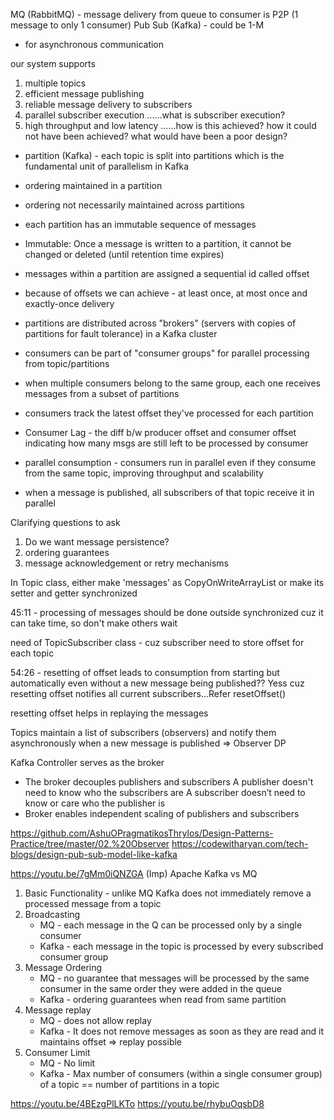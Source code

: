 MQ (RabbitMQ) - message delivery from queue to consumer is P2P (1 message to only 1 consumer)
Pub Sub (Kafka) - could be 1-M

- for asynchronous communication

our system supports
1. multiple topics
2. efficient message publishing
3. reliable message delivery to subscribers
4. parallel subscriber execution ......what is subscriber execution?
5. high throughput and low latency ......how is this achieved? how it could not have been achieved? what would have been a poor design?

- partition (Kafka) - each topic is split into partitions which is the fundamental unit of parallelism in Kafka

- ordering maintained in a partition
- ordering not necessarily maintained across partitions
- each partition has an immutable sequence of messages
- Immutable: Once a message is written to a partition, it cannot be changed or deleted (until retention time expires)

- messages within a partition are assigned a sequential id called offset
- because of offsets we can achieve - at least once, at most once and exactly-once delivery

- partitions are distributed across "brokers" (servers with copies of partitions for fault tolerance) in a Kafka cluster

- consumers can be part of "consumer groups" for parallel processing from topic/partitions
- when multiple consumers belong to the same group, each one receives messages from a subset of partitions
- consumers track the latest offset they've processed for each partition

- Consumer Lag - the diff b/w producer offset and consumer offset indicating how many msgs are still left to be processed by consumer
 

 - parallel consumption - consumers run in parallel even if they consume from the same topic, improving throughput and scalability

 - when a message is published, all subscribers of that topic receive it in parallel

 Clarifying questions to ask
 1. Do we want message persistence?
 2. ordering guarantees
 3. message acknowledgement or retry mechanisms

In Topic class, either make 'messages' as CopyOnWriteArrayList or make its setter and getter synchronized

45:11 - processing of messages should be done outside synchronized cuz it can take time, so don't make others wait

need of TopicSubscriber class - cuz subscriber need to store offset for each topic

54:26 - resetting of offset leads to consumption from starting but automatically even without a new message being published?? Yess cuz resetting offset notifies all current subscribers...Refer resetOffset()

resetting offset helps in replaying the messages

Topics maintain a list of subscribers (observers) and notify them asynchronously when a new message is published => Observer DP

Kafka Controller serves as the broker
- The broker decouples publishers and subscribers
      A publisher doesn't need to know who the subscribers are
      A subscriber doesn’t need to know or care who the publisher is
- Broker enables independent scaling of publishers and subscribers

https://github.com/AshuOPragmatikosThrylos/Design-Patterns-Practice/tree/master/02.%20Observer
https://codewitharyan.com/tech-blogs/design-pub-sub-model-like-kafka

https://youtu.be/7gMm0iQNZGA (Imp)
Apache Kafka vs MQ
1. Basic Functionality - unlike MQ Kafka does not immediately remove a processed message from a topic
2. Broadcasting
    * MQ - each message in the Q can be processed only by a single consumer
    * Kafka - each message in the topic is processed by every subscribed consumer group
3. Message Ordering
    * MQ - no guarantee that messages will be processed by the same consumer in the same order they were added in the queue
    * Kafka - ordering guarantees when read from same partition
4. Message replay
    * MQ - does not allow replay
    * Kafka - It does not remove messages as soon as they are read and it maintains offset => replay possible
5. Consumer Limit
    * MQ - No limit
    * Kafka - Max number of consumers (within a single consumer group) of a topic == number of partitions in a topic




https://youtu.be/4BEzgPlLKTo
https://youtu.be/rhybuOqsbD8


